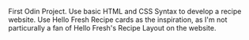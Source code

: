 First Odin Project. Use basic HTML and CSS Syntax to develop a recipe website. Use Hello Fresh Recipe cards as the inspiration, as I'm not particurally a fan of Hello Fresh's Recipe Layout on the website. 